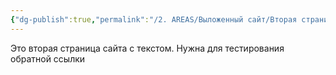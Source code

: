 ```yaml
---
{"dg-publish":true,"permalink":"/2. AREAS/Выложенный сайт/Вторая страница/","created":"2024-10-21T12:48:12.104-03:00","updated":"2024-10-21T14:04:06.528-03:00"}
---
```



Это вторая страница сайта с текстом.
Нужна для тестирования обратной ссылки